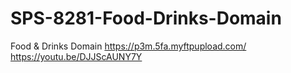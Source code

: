 # SPS-8281-Food-Drinks-Domain
Food &amp; Drinks Domain
https://p3m.5fa.myftpupload.com/
https://youtu.be/DJJScAUNY7Y
